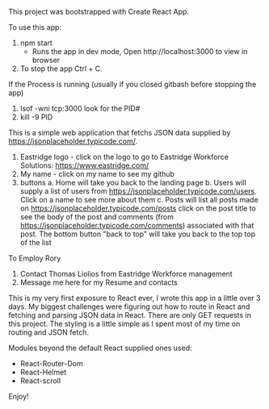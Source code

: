 This project was bootstrapped with Create React App.

To use this app:
1. npm start
     - Runs the app in dev mode, Open http://localhost:3000 to view in browser
2. To stop the app Ctrl + C.

If the Process is running (usually if you closed gitbash before stopping the app)
1. lsof -wni tcp:3000 
    look for the PID#
2. kill -9 PID

This is a simple web application that fetchs JSON data supplied by https://jsonplaceholder.typicode.com/.
1. Eastridge logo - click on the logo to go to Eastridge Workforce Solutions: https://www.eastridge.com/
2. My name - click on my name to see my github
3. buttons
    a. Home will take you back to the landing page
    b. Users will supply a list of users from https://jsonplaceholder.typicode.com/users.  Click on a name to see more about them
    c. Posts will list all posts made on https://jsonplaceholder.typicode.com/posts  click on the post title to see the body of the post and comments (from https://jsonplaceholder.typicode.com/comments) associated with that post.  The bottom button "back to top" will take you back to the top top of the list

To Employ Rory
1. Contact Thomas Liolios from Eastridge Workforce management
2. Message me here for my Resume and contacts

This is my very first exposure to React ever, I wrote this app in a little over 3 days. My biggest challenges were figuring out how to route in React and fetching and parsing JSON data in React.  There are only GET requests in this project.  The styling is a little simple as I spent most of my time on routing and JSON fetch.

Modules beyond the default React supplied ones used:
* React-Router-Dom
* React-Helmet
* React-scroll

Enjoy!